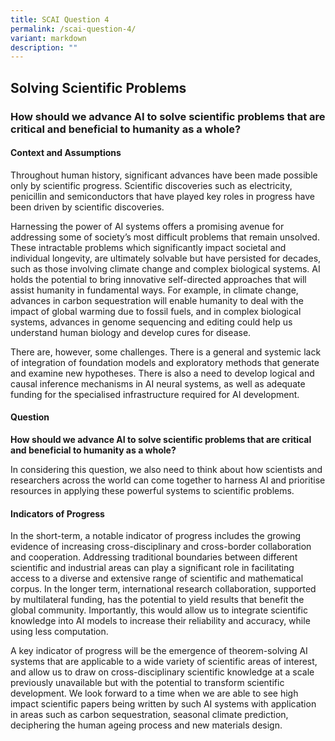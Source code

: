 ```yaml
---
title: SCAI Question 4
permalink: /scai-question-4/
variant: markdown
description: ""
---
```

## Solving Scientific Problems

### How should we advance AI to solve scientific problems that are critical and beneficial to humanity as a whole?

#### Context and Assumptions

Throughout human history, significant advances have been made possible only by scientific progress. Scientific discoveries such as electricity, penicillin and semiconductors that have played key roles in progress have been driven by scientific discoveries.

Harnessing the power of AI systems offers a promising avenue for addressing some of society’s most difficult problems that remain unsolved. These intractable problems which significantly impact societal and individual longevity, are ultimately solvable but have persisted for decades, such as those involving climate change and complex biological systems. AI holds the potential to bring innovative self-directed approaches that will assist humanity in fundamental ways. For example, in climate change, advances in carbon sequestration will enable humanity to deal with the impact of global warming due to fossil fuels, and in complex biological systems, advances in genome sequencing and editing could help us understand human biology and develop cures for disease.

There are, however, some challenges. There is a general and systemic lack of integration of foundation models and exploratory methods that generate and examine new hypotheses. There is also a need to develop logical and causal inference mechanisms in AI neural systems, as well as adequate funding for the specialised infrastructure required for AI development.

#### Question

**How should we advance AI to solve scientific problems that are critical and beneficial to humanity as a whole?**

In considering this question, we also need to think about how scientists and researchers across the world can come together to harness AI and prioritise resources in applying these powerful systems to scientific problems. 

#### Indicators of Progress

In the short-term, a notable indicator of progress includes the growing evidence of increasing cross-disciplinary and cross-border collaboration and cooperation. Addressing traditional boundaries between different scientific and industrial areas can play a significant role in facilitating access to a diverse and extensive range of scientific and mathematical corpus. In the longer term, international research collaboration, supported by multilateral funding, has the potential to yield results that benefit the global community. Importantly, this would allow us to integrate scientific knowledge into AI models to increase their reliability and accuracy, while using less computation. 

A key indicator of progress will be the emergence of theorem-solving AI systems that are applicable to a wide variety of scientific areas of interest, and allow us to draw on cross-disciplinary scientific knowledge at a scale previously unavailable but with the potential to transform scientific development. We look forward to a time when we are able to see high impact scientific papers being written by such AI systems with application in areas such as carbon sequestration, seasonal climate prediction, deciphering the human ageing process and new materials design.